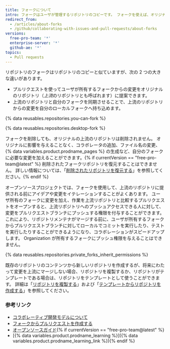 ```yaml
---
title: フォークについて
intro: フォークはユーザが管理するリポジトリのコピーです。 フォークを使えば、オリジナルのリポジトリに影響を与えることなくプロジェクトへの変更を行えます。 オリジナルのリポジトリから更新をフェッチしたり、プルリクエストでオリジナルのリポジトリに変更をサブミットしたりできます。
redirect_from:
  - /articles/about-forks
  - /github/collaborating-with-issues-and-pull-requests/about-forks
versions:
  free-pro-team: '*'
  enterprise-server: '*'
  github-ae: '*'
topics:
  - Pull requests
---
```

リポジトリのフォークはリポジトリのコピーと似ていますが、次の 2 つの大きな違いがあります。

* プルリクエストを使ってユーザが所有するフォークからの変更をオリジナルのリポジトリ（*上流*のリポジトリとも呼ばれます）に提案できます。
* 上流のリポジトリと自分のフォークを同期させることで、上流のリポジトリからの変更を自分のローカルフォークへ持ち込めます。

{% data reusables.repositories.you-can-fork %}

{% data reusables.repositories.desktop-fork %}

フォークを削除しても、オリジナルの上流のリポジトリは削除されません。 オリジナルに影響を与えることなく、コラボレータの追加、ファイル名の変更、{% data variables.product.prodname_pages %} の生成など、自分のフォークに必要な変更を加えることができます。{% if currentVersion == "free-pro-team@latest" %} 削除されたフォークリポジトリを復元することはできません。 詳しい情報については、「[削除されたリポジトリを復元する](/articles/restoring-a-deleted-repository)」を参照してください。{% endif %}

オープンソースプロジェクトでは、フォークを使用して、上流のリポジトリに提供される前にアイデアや変更をイテレーションすることがよくあります。 ユーザ所有のフォークに変更を加え、作業を上流リポジトリと比較するプルリクエストをオープンすると、上流リポジトリへのプッシュアクセスできる人に対して、変更をプルリクエストブランチにプッシュする権限を付与することができます。 これにより、リポジトリメンテナがマージする前に、ユーザが所有するフォークからプルリクエストブランチに対してローカルでコミットを実行したり、テストを実行したりすることができるようになり、コラボレーションがスピードアップします。 Organization が所有するフォークにプッシュ権限を与えることはできません。

{% data reusables.repositories.private_forks_inherit_permissions %}

既存のリポジトリのコンテンツから新しいリポジトリを作成するが、将来にわたって変更を上流にマージしない場合、リポジトリを複製するか、リポジトリがテンプレートである場合は、リポジトリをテンプレートとして使うことができます。 詳細は「[リポジトリを複製する](/articles/duplicating-a-repository)」および「[テンプレートからリポジトリを作成する](/articles/creating-a-repository-from-a-template)」を参照してください。

### 参考リンク

- [コラボレーティブ開発モデルについて](/articles/about-collaborative-development-models)
- [フォークからプルリクエストを作成する](/articles/creating-a-pull-request-from-a-fork)
- [オープンソースガイド](https://opensource.guide/){% if currentVersion == "free-pro-team@latest" %}
- [{% data variables.product.prodname_learning %}]({% data variables.product.prodname_learning_link %}){% endif %}
